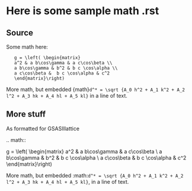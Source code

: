 Here is some sample math .rst
====================================

Source
----------


Some math here:
```{math}
   g = \left( \begin{matrix}
   a^2 & a b\cos\gamma & a c\cos\beta \\
   a b\cos\gamma & b^2 & b c \cos\alpha \\
   a c\cos\beta &  b c \cos\alpha & c^2
   \end{matrix}\right)
```

More math, but embedded
{math}`d^* = \sqrt {A_0 h^2 + A_1 k^2 + A_2 l^2 + A_3 hk + A_4 hl + A_5 kl}`
in a line of text. 


More stuff
-----------

As formatted for GSASIIlattice

  .. math::

   g = \left( \begin{matrix}
   a^2 & a b\cos\gamma & a c\cos\beta \\
   a b\cos\gamma & b^2 & b c \cos\alpha \\
   a c\cos\beta &  b c \cos\alpha & c^2
   \end{matrix}\right)



More math, but embedded
:math:`d^* = \sqrt {A_0 h^2 + A_1 k^2 + A_2 l^2 + A_3 hk + A_4 hl + A_5 kl}`, 
in a line of text. 

